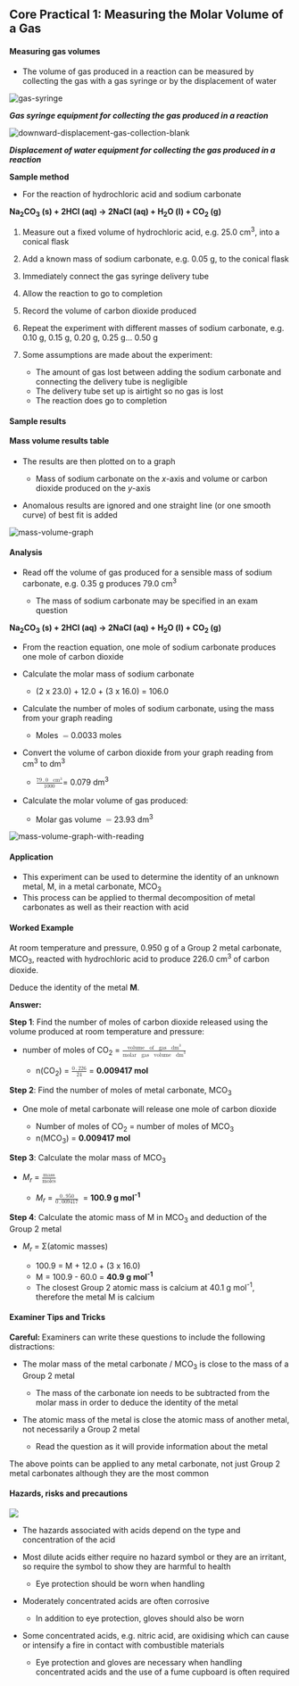 Core Practical 1: Measuring the Molar Volume of a Gas
-----------------------------------------------------

#### Measuring gas volumes

* The volume of gas produced in a reaction can be measured by collecting the gas with a gas syringe or by the displacement of water

![gas-syringe](gas-syringe.PNG)

<i><b>Gas syringe equipment for collecting the gas produced in a reaction</b></i>

![downward-displacement-gas-collection-blank](downward-displacement-gas-collection-blank.PNG)

<i><b>Displacement of water equipment for collecting the gas produced in a reaction</b></i>

<b>Sample method</b>

* For the reaction of hydrochloric acid and sodium carbonate

<b>Na</b><sub><b>2</b></sub><b>CO</b><sub><b>3</b></sub><b> (s) + 2HCl (aq) → 2NaCl (aq) + H</b><sub><b>2</b></sub><b>O (l) + CO</b><sub><b>2</b></sub><b> (g)</b>

1. Measure out a fixed volume of hydrochloric acid, e.g. 25.0 cm<sup>3</sup>, into a conical flask
2. Add a known mass of sodium carbonate, e.g. 0.05 g, to the conical flask
3. Immediately connect the gas syringe delivery tube
4. Allow the reaction to go to completion
5. Record the volume of carbon dioxide produced
6. Repeat the experiment with different masses of sodium carbonate, e.g. 0.10 g, 0.15 g, 0.20 g, 0.25 g... 0.50 g
7. Some assumptions are made about the experiment:

   * The amount of gas lost between adding the sodium carbonate and connecting the delivery tube is negligible
   * The delivery tube set up is airtight so no gas is lost
   * The reaction does go to completion

#### Sample results

<b>Mass volume results table</b>

#### 

* The results are then plotted on to a graph

  + Mass of sodium carbonate on the <i>x</i>-axis and volume or carbon dioxide produced on the <i>y</i>-axis
* Anomalous results are ignored and one straight line (or one smooth curve) of best fit is added

![mass-volume-graph](mass-volume-graph.png)

#### Analysis

* Read off the volume of gas produced for a sensible mass of sodium carbonate, e.g. 0.35 g produces 79.0 cm<sup>3</sup>

  + The mass of sodium carbonate may be specified in an exam question

<b>Na</b><sub><b>2</b></sub><b>CO</b><sub><b>3</b></sub><b> (s) + 2HCl (aq) → 2NaCl (aq) + H</b><sub><b>2</b></sub><b>O (l) + CO</b><sub><b>2</b></sub><b> (g)</b>

* From the reaction equation, one mole of sodium carbonate produces one mole of carbon dioxide
* Calculate the molar mass of sodium carbonate

  + (2 x 23.0) + 12.0 + (3 x 16.0) = 106.0
* Calculate the number of moles of sodium carbonate, using the mass from your graph reading

  + Moles <math><semantics><mo>=</mo><mfrac><mi>mass</mi><mrow><mi>molar</mi><mo> </mo><mi>mass</mi></mrow></mfrac><mo>=</mo><mfrac><mrow><mn>0</mn><mo>.</mo><mn>35</mn></mrow><mrow><mn>106</mn><mo>.</mo><mn>0</mn></mrow></mfrac><mo>=</mo><annotation>{"language":"en","fontFamily":"Times New Roman","fontSize":"18","autoformat":true}</annotation></semantics></math>0.0033 moles
* Convert the volume of carbon dioxide from your graph reading from cm<sup>3</sup> to dm<sup>3</sup>

  + <math><semantics><mfrac><mrow><mn>79</mn><mo>.</mo><mn>0</mn><mo> </mo><msup><mi>cm</mi><mn>3</mn></msup></mrow><mn>1000</mn></mfrac><annotation>{"language":"en","fontFamily":"Times New Roman","fontSize":"18","autoformat":true}</annotation></semantics></math>= 0.079 dm<sup>3</sup>
* Calculate the molar volume of gas produced:

  + Molar gas volume <math><semantics><mo>=</mo><mfrac><mrow><mi>volume</mi><mo> </mo></mrow><mi>moles</mi></mfrac><mo>=</mo><mfrac><mrow><mn>0</mn><mo>.</mo><mn>079</mn></mrow><mrow><mn>0</mn><mo>.</mo><mn>0033</mn></mrow></mfrac><mo>=</mo><annotation>{"language":"en","fontFamily":"Times New Roman","fontSize":"18","autoformat":true}</annotation></semantics></math>23.93 dm<sup>3</sup>

![mass-volume-graph-with-reading](mass-volume-graph-with-reading.png)

#### Application

* This experiment can be used to determine the identity of an unknown metal, M, in a metal carbonate, MCO<sub>3</sub>
* This process can be applied to thermal decomposition of metal carbonates as well as their reaction with acid

#### Worked Example

At room temperature and pressure, 0.950 g of a Group 2 metal carbonate, MCO<sub>3</sub>, reacted with hydrochloric acid to produce 226.0 cm<sup>3</sup> of carbon dioxide.

Deduce the identity of the metal <b>M</b>.

<b>Answer:</b>

<b>Step 1</b>: Find the number of moles of carbon dioxide released using the volume produced at room temperature and pressure:

* number of moles of CO<sub>2</sub> = <math><semantics><mfrac><mrow><mi>volume</mi><mo> </mo><mi>of</mi><mo> </mo><mi>gas</mi><mo> </mo><mfenced><msup><mi>dm</mi><mn>3</mn></msup></mfenced></mrow><mrow><mi>molar</mi><mo> </mo><mi>gas</mi><mo> </mo><mi>volume</mi><mo> </mo><mfenced><msup><mi>dm</mi><mn>3</mn></msup></mfenced></mrow></mfrac><annotation>{"language":"en","fontFamily":"Times New Roman","fontSize":"18","autoformat":true}</annotation></semantics></math>

  + n(CO<sub>2</sub>) = <math><semantics><mfrac><mrow><mn>0</mn><mo>.</mo><mn>226</mn></mrow><mn>24</mn></mfrac><annotation>{"language":"en","fontFamily":"Times New Roman","fontSize":"18","autoformat":true}</annotation></semantics></math> = <b>0.009417 mol</b>

<b>Step 2</b>: Find the number of moles of metal carbonate, MCO<sub>3</sub>

* One mole of metal carbonate will release one mole of carbon dioxide

  + Number of moles of CO<sub>2</sub> = number of moles of MCO<sub>3</sub>
  + n(MCO<sub>3</sub>) = <b>0.009417 mol</b>

<b>Step 3</b>: Calculate the molar mass of MCO<sub>3</sub>

* <i>M</i><sub><i>r</i></sub> = <math><semantics><mfrac><mi>mass</mi><mi>moles</mi></mfrac><annotation>{"language":"en","fontFamily":"Times New Roman","fontSize":"18","autoformat":true}</annotation></semantics></math>

  + <i>M</i><sub><i>r</i></sub> = <math><semantics><mfrac><mrow><mn>0</mn><mo>.</mo><mn>950</mn></mrow><mrow><mn>0</mn><mo>.</mo><mn>009417</mn></mrow></mfrac><annotation>{"language":"en","fontFamily":"Times New Roman","fontSize":"18","autoformat":true}</annotation></semantics></math>  = <b>100.9 g mol</b><sup><b>-1</b></sup><b> </b>

<b>Step 4</b>: Calculate the atomic mass of M in MCO<sub>3</sub> and deduction of the Group 2 metal

* <i>M</i><sub><i>r</i></sub> = Σ(atomic masses)

  + 100.9 = M + 12.0 + (3 x 16.0)
  + M = 100.9 - 60.0 = <b>40.9 g mol</b><sup><b>-1</b></sup><b> </b>
  + The closest Group 2 atomic mass is calcium at 40.1 g mol<sup>-1</sup>, therefore the metal M is calcium

#### Examiner Tips and Tricks

<b>Careful: </b>Examiners can write these questions to include the following distractions:

* The molar mass of the metal carbonate / MCO<sub>3</sub> is close to the mass of a Group 2 metal

  + The mass of the carbonate ion needs to be subtracted from the molar mass in order to deduce the identity of the metal
* The atomic mass of the metal is close the atomic mass of another metal, not necessarily a Group 2 metal

  + Read the question as it will provide information about the metal

The above points can be applied to any metal carbonate, not just Group 2 metal carbonates although they are the most common

#### Hazards, risks and precautions

![](harm-corrosive-oxidising.png)

* The hazards associated with acids depend on the type and concentration of the acid
* Most dilute acids either require no hazard symbol or they are an irritant, so require the symbol to show they are harmful to health

  + Eye protection should be worn when handling
* Moderately concentrated acids are often corrosive

  + In addition to eye protection, gloves should also be worn
* Some concentrated acids, e.g. nitric acid, are oxidising which can cause or intensify a fire in contact with combustible materials

  + Eye protection and gloves are necessary when handling concentrated acids and the use of a fume cupboard is often required